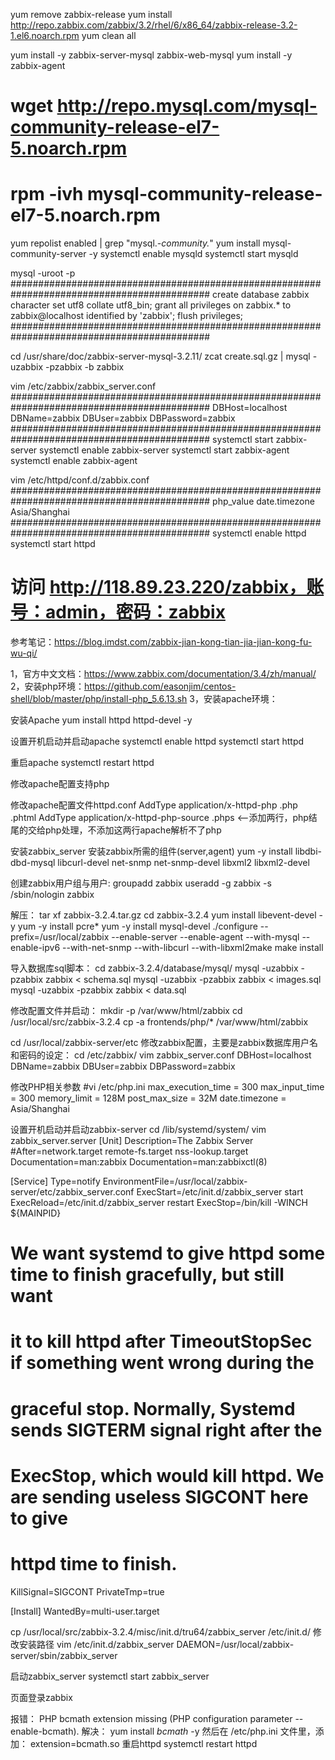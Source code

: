 yum remove zabbix-release
yum install http://repo.zabbix.com/zabbix/3.2/rhel/6/x86_64/zabbix-release-3.2-1.el6.noarch.rpm
yum clean all

yum install -y zabbix-server-mysql zabbix-web-mysql
yum install -y zabbix-agent

# wget http://repo.mysql.com/mysql-community-release-el7-5.noarch.rpm
# rpm -ivh mysql-community-release-el7-5.noarch.rpm
yum repolist enabled | grep "mysql.*-community.*"
yum install mysql-community-server -y
systemctl enable mysqld
systemctl start mysqld

mysql -uroot -p
############################################################################################
create database zabbix character set utf8 collate utf8_bin;
grant all privileges on zabbix.* to zabbix@localhost identified by 'zabbix';
flush privileges;
############################################################################################

cd /usr/share/doc/zabbix-server-mysql-3.2.11/
zcat create.sql.gz | mysql -uzabbix -pzabbix -b zabbix

vim /etc/zabbix/zabbix_server.conf
############################################################################################
DBHost=localhost
DBName=zabbix
DBUser=zabbix
DBPassword=zabbix
############################################################################################
systemctl start zabbix-server
systemctl enable zabbix-server
systemctl start zabbix-agent
systemctl enable zabbix-agent

vim /etc/httpd/conf.d/zabbix.conf
############################################################################################
php_value date.timezone Asia/Shanghai
############################################################################################
systemctl enable httpd
systemctl start httpd

# 访问 http://118.89.23.220/zabbix，账号：admin，密码：zabbix


参考笔记：https://blog.imdst.com/zabbix-jian-kong-tian-jia-jian-kong-fu-wu-qi/

1，官方中文文档：https://www.zabbix.com/documentation/3.4/zh/manual/
2，安装php环境：https://github.com/easonjim/centos-shell/blob/master/php/install-php_5.6.13.sh
3，安装apache环境：

安装Apache
yum install httpd httpd-devel -y

设置开机启动并启动apache
systemctl enable httpd
systemctl start httpd

重启apache
systemctl restart httpd

修改apache配置支持php

修改apache配置文件httpd.conf
AddType application/x-httpd-php .php .phtml
AddType application/x-httpd-php-source .phps  <--添加两行，php结尾的交给php处理，不添加这两行apache解析不了php

安装zabbix_server
安装zabbix所需的组件(server,agent) 
yum -y install libdbi-dbd-mysql libcurl-devel net-snmp net-snmp-devel libxml2 libxml2-devel

创建zabbix用户组与用户:
groupadd zabbix
useradd -g zabbix -s /sbin/nologin zabbix

解压：
tar xf zabbix-3.2.4.tar.gz
cd zabbix-3.2.4
 yum install libevent-devel -y
yum -y install pcre*
yum -y install mysql-devel
./configure --prefix=/usr/local/zabbix --enable-server --enable-agent --with-mysql --enable-ipv6 --with-net-snmp --with-libcurl --with-libxml2make
make install

导入数据库sql脚本：
cd zabbix-3.2.4/database/mysql/
mysql -uzabbix -pzabbix zabbix < schema.sql
mysql -uzabbix -pzabbix zabbix < images.sql
mysql -uzabbix -pzabbix zabbix < data.sql

修改配置文件并启动：
mkdir -p /var/www/html/zabbix
cd /usr/local/src/zabbix-3.2.4
cp -a frontends/php/* /var/www/html/zabbix

cd /usr/local/zabbix-server/etc
修改zabbix配置，主要是zabbix数据库用户名和密码的设定：
cd /etc/zabbix/
vim zabbix_server.conf
DBHost=localhost
DBName=zabbix
DBUser=zabbix
DBPassword=zabbix

修改PHP相关参数
#vi /etc/php.ini
max_execution_time = 300
max_input_time = 300
memory_limit = 128M
post_max_size = 32M
date.timezone = Asia/Shanghai

设置开机启动并启动zabbix-server
cd /lib/systemd/system/
vim zabbix_server.server
[Unit]
Description=The Zabbix Server
#After=network.target remote-fs.target nss-lookup.target
Documentation=man:zabbix
Documentation=man:zabbixctl(8)

[Service]
Type=notify
EnvironmentFile=/usr/local/zabbix-server/etc/zabbix_server.conf
ExecStart=/etc/init.d/zabbix_server start
ExecReload=/etc/init.d/zabbix_server restart
ExecStop=/bin/kill -WINCH ${MAINPID}
# We want systemd to give httpd some time to finish gracefully, but still want
# it to kill httpd after TimeoutStopSec if something went wrong during the
# graceful stop. Normally, Systemd sends SIGTERM signal right after the
# ExecStop, which would kill httpd. We are sending useless SIGCONT here to give
# httpd time to finish.
KillSignal=SIGCONT
PrivateTmp=true

[Install]
WantedBy=multi-user.target

cp /usr/local/src/zabbix-3.2.4/misc/init.d/tru64/zabbix_server /etc/init.d/
修改安装路径
vim /etc/init.d/zabbix_server
DAEMON=/usr/local/zabbix-server/sbin/zabbix_server

启动zabbix_server
systemctl start zabbix_server

页面登录zabbix
 

报错：
PHP bcmath extension missing (PHP configuration parameter --enable-bcmath).
解决：
yum install *bcmath* -y
然后在 /etc/php.ini 文件里，添加： 
extension=bcmath.so
重启httpd
systemctl restart httpd


